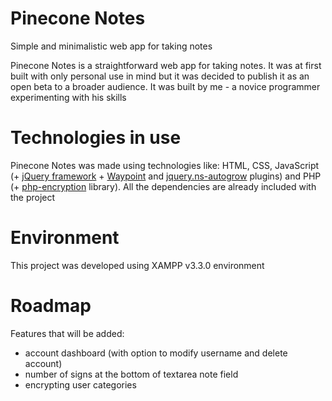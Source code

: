# Pinecone Notes
Simple and minimalistic web app for taking notes

Pinecone Notes is a straightforward web app for taking notes. It was at first built with only personal use in mind but it was decided to publish it as an open beta to a broader audience. It was built by me - a novice programmer experimenting with his skills

# Technologies in use
Pinecone Notes was made using technologies like: HTML, CSS, JavaScript (+ [jQuery framework](https://jquery.com) + [Waypoint](https://github.com/imakewebthings/waypoints) and [jquery.ns-autogrow](https://github.com/ro31337/jquery.ns-autogrow) plugins) and PHP (+ [php-encryption](https://github.com/defuse/php-encryption) library). All the dependencies are already included with the project

# Environment
This project was developed using XAMPP v3.3.0 environment

# Roadmap
Features that will be added:
  - account dashboard (with option to modify username and delete account)
  - number of signs at the bottom of textarea note field
  - encrypting user categories
